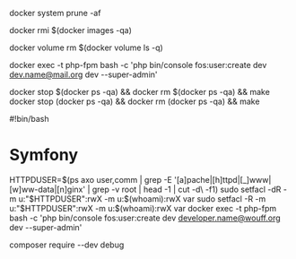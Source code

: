docker system prune -af


docker rmi $(docker images -qa)


docker volume rm $(docker volume ls -q)


docker exec -t php-fpm bash -c 'php bin/console fos:user:create dev dev.name@mail.org dev --super-admin'


docker stop $(docker ps -qa) && docker rm $(docker ps -qa) && make
docker stop (docker ps -qa) && docker rm (docker ps -qa) && make



#!bin/bash
# Symfony
HTTPDUSER=$(ps axo user,comm | grep -E '[a]pache|[h]ttpd|[_]www|[w]ww-data|[n]ginx' | grep -v root | head -1 | cut -d\  -f1)
sudo setfacl -dR -m u:"$HTTPDUSER":rwX -m u:$(whoami):rwX var
sudo setfacl -R -m u:"$HTTPDUSER":rwX -m u:$(whoami):rwX var
docker exec -t php-fpm bash -c 'php bin/console fos:user:create dev developer.name@wouff.org dev --super-admin'


composer require --dev debug
